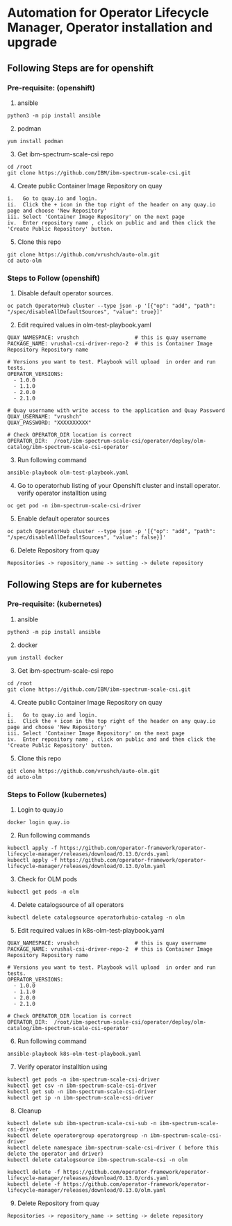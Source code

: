 # Automation for Operator Lifecycle Manager, Operator installation and upgrade

## Following Steps are for openshift
### Pre-requisite: (openshift)

1. ansible
```
python3 -m pip install ansible
```
2. podman
```
yum install podman
```
3. Get ibm-spectrum-scale-csi repo
```
cd /root
git clone https://github.com/IBM/ibm-spectrum-scale-csi.git

```
4. Create public Container Image Repository on quay
```
i.   Go to quay.io and login.
ii.  Click the + icon in the top right of the header on any quay.io page and choose 'New Repository'
iii. Select 'Container Image Repository' on the next page
iv.  Enter repository name , click on public and and then click the 'Create Public Repository' button.
```
5. Clone this repo
```
git clone https://github.com/vrushch/auto-olm.git
cd auto-olm
```

### Steps to Follow (openshift)

1. Disable default operator sources.
```
oc patch OperatorHub cluster --type json -p '[{"op": "add", "path": "/spec/disableAllDefaultSources", "value": true}]'
```
2. Edit required values in olm-test-playbook.yaml
```
QUAY_NAMESPACE: vrushch                  # this is quay username
PACKAGE_NAME: vrushal-csi-driver-repo-2  # this is Container Image Repository Repository name

# Versions you want to test. Playbook will upload  in order and run  tests.
OPERATOR_VERSIONS:
  - 1.0.0
  - 1.1.0
  - 2.0.0
  - 2.1.0

# Quay username with write access to the application and Quay Password
QUAY_USERNAME: "vrushch"
QUAY_PASSWORD: "XXXXXXXXXX"

# Check OPERATOR_DIR location is correct
OPERATOR_DIR:  /root/ibm-spectrum-scale-csi/operator/deploy/olm-catalog/ibm-spectrum-scale-csi-operator
```
3. Run following command
```
ansible-playbook olm-test-playbook.yaml
```
4. Go to operatorhub listing of your Openshift cluster and install operator.
   verify operator installtion using  
```
oc get pod -n ibm-spectrum-scale-csi-driver
```
5. Enable default operator sources
```
oc patch OperatorHub cluster --type json -p '[{"op": "add", "path": "/spec/disableAllDefaultSources", "value": false}]'
```
6. Delete Repository from quay 
```
Repositories -> repository_name -> setting -> delete repository
```




## Following Steps are for kubernetes
### Pre-requisite: (kubernetes)

1. ansible
```
python3 -m pip install ansible
```
2. docker
```
yum install docker
```
3. Get ibm-spectrum-scale-csi repo
```
cd /root
git clone https://github.com/IBM/ibm-spectrum-scale-csi.git

```
4. Create public Container Image Repository on quay
```
i.   Go to quay.io and login.
ii.  Click the + icon in the top right of the header on any quay.io page and choose 'New Repository'
iii. Select 'Container Image Repository' on the next page
iv.  Enter repository name , click on public and and then click the 'Create Public Repository' button.
```
5. Clone this repo
```
git clone https://github.com/vrushch/auto-olm.git
cd auto-olm
```

### Steps to Follow (kubernetes)

1. Login to quay.io
```
docker login quay.io
```
2. Run following commands
```
kubectl apply -f https://github.com/operator-framework/operator-lifecycle-manager/releases/download/0.13.0/crds.yaml
kubectl apply -f https://github.com/operator-framework/operator-lifecycle-manager/releases/download/0.13.0/olm.yaml
```
3. Check for OLM pods 
```
kubectl get pods -n olm
```
4. Delete catalogsource of all operators
```
kubectl delete catalogsource operatorhubio-catalog -n olm
```
5. Edit required values in k8s-olm-test-playbook.yaml
```
QUAY_NAMESPACE: vrushch                  # this is quay username
PACKAGE_NAME: vrushal-csi-driver-repo-2  # this is Container Image Repository Repository name

# Versions you want to test. Playbook will upload  in order and run  tests.
OPERATOR_VERSIONS:
  - 1.0.0
  - 1.1.0
  - 2.0.0
  - 2.1.0

# Check OPERATOR_DIR location is correct
OPERATOR_DIR:  /root/ibm-spectrum-scale-csi/operator/deploy/olm-catalog/ibm-spectrum-scale-csi-operator
```
6. Run following command
```
ansible-playbook k8s-olm-test-playbook.yaml
```
7. Verify operator installtion using  
```
kubectl get pods -n ibm-spectrum-scale-csi-driver
kubectl get csv -n ibm-spectrum-scale-csi-driver
kubectl get sub -n ibm-spectrum-scale-csi-driver
kubectl get ip -n ibm-spectrum-scale-csi-driver
```
8. Cleanup
```
kubectl delete sub ibm-spectrum-scale-csi-sub -n ibm-spectrum-scale-csi-driver
kubectl delete operatorgroup operatorgroup -n ibm-spectrum-scale-csi-driver
kubectl delete namespace ibm-spectrum-scale-csi-driver ( before this delete the operator and driver)
kubectl delete catalogsource ibm-spectrum-scale-csi -n olm

kubectl delete -f https://github.com/operator-framework/operator-lifecycle-manager/releases/download/0.13.0/crds.yaml
kubectl delete -f https://github.com/operator-framework/operator-lifecycle-manager/releases/download/0.13.0/olm.yaml

```
9. Delete Repository from quay 
```
Repositories -> repository_name -> setting -> delete repository
```
